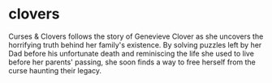 # clovers
Curses & Clovers follows the story of Genevieve Clover as she uncovers the horrifying truth behind her family's existence. By solving puzzles left by her Dad before his unfortunate death and reminiscing the life she used to live before her parents' passing, she soon finds a way to free herself from the curse haunting their legacy.
